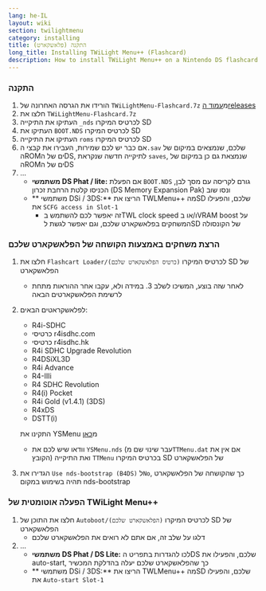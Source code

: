 ```yaml
---
lang: he-IL
layout: wiki
section: twilightmenu
category: installing
title: התקנה (פלאשקארט)
long_title: Installing TWiLight Menu++ (Flashcard)
description: How to install TWiLight Menu++ on a Nintendo DS flashcard
---
```


### התקנה
1. הורידו את הגרסה האחרונה של `TWiLightMenu-Flashcard.7z` מ[עמוד הreleases](https://github.com/DS-Homebrew/TWiLightMenu/releases)
1. חלצו את `TWiLightMenu-Flashcard.7z`
1. העתיקו את התיקייה `_nds` לכרטיס המיקרו SD
1. העתיקו את `BOOT.NDS` לכרטיס המיקרו SD
1. העתיקו את התיקייה `roms` לכרטיס המיקרו SD
1. אם כבר יש לכם שמירות, העבירו את קבצי ה`.sav` שלכם, שנמצאים במיקום של הROMים של הDS, לתיקייה חדשה שנקראת `saves`, שנמצאת גם כן במיקום של הROMים של הDS
1. ...
   - **משתמשי DS Phat / lite:** אם הפעלת `BOOT.NDS` גורם לקריסה עם מסך לבן, הכניסו קלטת הרחבת זכרון (DS Memory Expansion Pak) ונסו שוב
   - ** משתמשי DSi / 3DS:** הריצו את TWLMenu++ מהSD שלכם, והפעילו את `SCFG access in Slot-1`
      - זה יאפשר לכם להשתמש בTWL clock speed ו/או בVRAM boost על המשחקים בפלאשקארט שלכם, וגם יאפשר לגשת לSD של הקונסולה

### הרצת משחקים באמצעות הקושחה של הפלאשקארט שלכם
1. חלצו את `Flashcart Loader/(כרטיס הפלאשקארט שלכם)` לכרטיס המיקרו SD של הפלאשקארט
   - לאחר שזה בוצע, המשיכו לשלב 3. במידה ולא, עקבו אחר ההוראות מתחת לרשימת הפלאשקארטים הבאה

1. לפלאשקראטים הבאים:
   - R4i-SDHC
   - כרטיסי r4isdhc.com
   - כרטיסי r4isdhc.hk
   - R4i SDHC Upgrade Revolution
   - R4DSiXL3D
   - R4i Advance
   - R4-IIIi
   - R4 SDHC Revolution
   - R4(i) Pocket
   - R4i Gold (v1.4.1) (3DS)
   - R4xDS
   - DSTT(i)

   התקינו את YSMenu מ[כאן](https://gbatemp.net/threads/retrogamefan-updates-releases.267243/)
      - וודאו שיש לכם את `YSMenu.nds` (עבר שינוי שם מ`TTMenu.dat` אם אין את הקובץ) ואת התיקייה `TTMenu` בכרטיס המיקרו SD של הפלאשקארט
1. הגדירו את `Use nds-bootstrap (B4DS)` ל`No`, כך שהקושחה של הפלאשקארט תהיה בשימוש במקום nds-bootstrap

### הפעלה אוטומטית של TWiLight Menu++
1. חלצו את התוכן של `Autoboot/(הפלאשקארט שלכם)` לכרטיס המיקרו SD של הפלאשקארט
   - דלגו על שלב זה, אם אתם לא רואים את הפלאשקארט שלכם
1. ...
   - **משתמשי DS Phat / DS Lite:** לכו להגדרות בתפריט הDS שלכם, והפעילו את auto-start, כך שהפלאשקארט שלכם יעלה בהדלקת המכשיר
   - ** משתמשי DSi / 3DS:** הריצו את TWLMenu++ מהSD שלכם, והפעילו את `Auto-start Slot-1`
